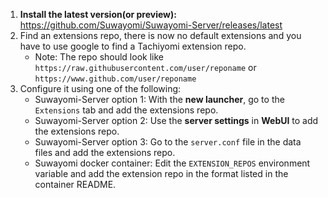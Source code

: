 1. **Install the latest version(or preview):** https://github.com/Suwayomi/Suwayomi-Server/releases/latest
2. Find an extensions repo, there is now no default extensions and you have to use google to find a Tachiyomi extension repo.
   - Note: The repo should look like `https://raw.githubusercontent.com/user/reponame` or `https://www.github.com/user/reponame`
3. Configure it using one of the following:
   - Suwayomi-Server option 1: With the **new launcher**, go to the `Extensions` tab and add the extensions repo.
   - Suwayomi-Server option 2: Use the **server settings** in **WebUI** to add the extensions repo.
   - Suwayomi-Server option 3: Go to the `server.conf` file in the data files and add the extensions repo.
   - Suwayomi docker container: Edit the `EXTENSION_REPOS` environment variable and add the extension repo in the format listed in the container README.